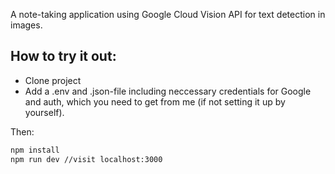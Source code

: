 A note-taking application using Google Cloud Vision API for text detection in images.

## How to try it out:
- Clone project
- Add a .env and .json-file including neccessary credentials for Google and auth, which you need to get from me (if not setting it up by yourself).

Then:
```bash
npm install
npm run dev //visit localhost:3000
```



